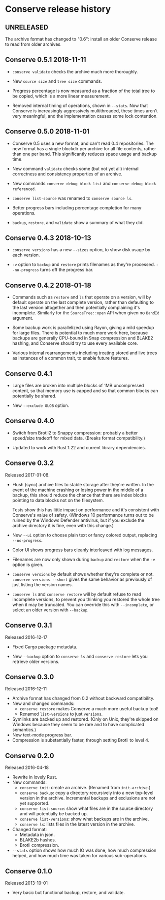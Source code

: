 # Conserve release history

## UNRELEASED

The archive format has changed to "0.6": install an older Conserve release
to read from older archives.

## Conserve 0.5.1 2018-11-11

* `conserve validate` checks the archive much more thoroughly.

* New `source size` and `tree size` commands.

* Progress percentage is now measured as a fraction of the total tree
  to be copied, which is a more linear measurement.

* Removed internal timing of operations, shown in `--stats`. Now that
  Conserve is increasingly aggressively multithreaded, these times aren't
  very meaningful, and the implementation causes some lock contention.

## Conserve 0.5.0 2018-11-01

* Conserve 0.5 uses a new format, and can't read 0.4 repositories. The new
  format has a single blockdir per archive for all file contents, rather
  than one per band. This significantly reduces space usage and backup
  time.
   
* New command `validate` checks some (but not yet all) internal correctness
  and consistency properties of an archive.

* New commands `conserve debug block list` and `conserve debug block
  referenced`.

* `conserve list-source` was renamed to `conserve source ls`.

* Better progress bars including percentage completion for many operations.

* `backup`, `restore`, and `validate` show a summary of what they did.

## Conserve 0.4.3 2018-10-13

* `conserve versions` has a new `--sizes` option, to show disk usage by each
  version.

* `-v` option to `backup` and `restore` prints filenames as they're processed.
  `--no-progress` turns off the progress bar.

## Conserve 0.4.2 2018-01-18

* Commands such as `restore` and `ls` that operate on a version, will by
  default operate on the last complete version, rather than defaulting to the
  last version altogether and then potentially complaining it's incomplete.
  Similarly for the `SourceTree::open` API when given no `BandId`
  argument.

* Some backup work is parallelized using Rayon, giving a mild speedup
  for large files. There is potential to much more work here, because backups
  are generally CPU-bound in Snap compression and BLAKE2 hashing, and Conserve
  should try to use every available core.

* Various internal rearrangements including treating stored and live trees
  as instances of a common trait, to enable future features.

## Conserve 0.4.1

* Large files are broken into multiple blocks of 1MB uncompressed content,
  so that memory use is capped and so that common blocks can potentially be
  shared.

* New `--exclude GLOB` option.

## Conserve 0.4.0

* Switch from Brotli2 to Snappy compression: probably a better
  speed/size tradeoff for mixed data. (Breaks format compatibility.)

* Updated to work with Rust 1.22 and current library dependencies.

## Conserve 0.3.2

Released 2017-01-08.

* Flush (sync) archive files to stable storage after they're written.  In the
  event of the machine crashing or losing power in the middle of a
  backup, this should reduce the chance that there are index blocks
  pointing to data blocks not on the filesystem.

  Tests show this has little impact on performance and it's consistent with
  Conserve's value of safety.  (Windows 10 performance turns out to be ruined
  by the Windows Defender antivirus, but if you exclude the archive directory
  it is fine, even with this change.)

* New `--ui` option to choose plain text or fancy colored output, replacing
  `--no-progress`.

* Color UI shows progress bars cleanly interleaved with log messages.

* Filenames are now only shown during `backup` and `restore` when the `-v`
  option is given.

* `conserve versions` by default shows whether they're complete or not.
  `conserve versions --short` gives the same behavior as previously of
  just listing the version names.

* `conserve ls` and `conserve restore` will by default refuse to read
  incomplete versions, to prevent you thinking you restored the whole tree when
  it may be truncated.  You can override this with `--incomplete`, or select an
  older version with `--backup`.

## Conserve 0.3.1

Released 2016-12-17

* Fixed Cargo package metadata.

* New `--backup` option to `conserve ls` and `conserve restore` lets you
  retrieve older versions.

## Conserve 0.3.0

Released 2016-12-11

* Archive format has changed from 0.2 without backward compatibility.
* New and changed commands:
  * `conserve restore` makes Conserve a much more useful backup tool!
  * Renamed `list-versions` to just `versions`.
* Symlinks are backed up and restored.  (Only on Unix, they're skipped on
  Windows because they seem to be rare and to have complicated semantics.)
* New text-mode progress bar.
* Compression is substantially faster, through setting Brotli to level 4.

## Conserve 0.2.0

Released 2016-04-18

* Rewrite in lovely Rust.
* New commands:
  * `conserve init`: create an archive.  (Renamed from `init-archive`.)
  * `conserve backup`: copy a directory recursively into a new top-level
    version in the archive.  Incremental backups and exclusions are not yet
    supported.
  * `conserve list-source`: show what files are in the source directory and will
    potentially be backed up.
  * `conserve list-versions`: show what backups are in the archive.
  * `conserve ls`: lists files in the latest version in the archive.
* Changed format:
  * Metadata in json.
  * BLAKE2b hashes.
  * Brotli compression.
* `--stats` option shows how much IO was done, how much compression helped,
  and how much time was taken for various sub-operations.

## Conserve 0.1.0

Released 2013-10-01

* Very basic but functional backup, restore, and validate.
